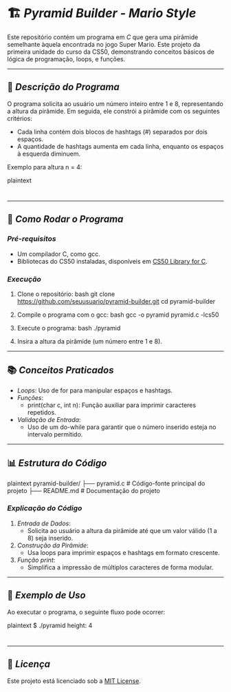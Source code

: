 # 🏗️ *Pyramid Builder - Mario Style*

Este repositório contém um programa em *C* que gera uma pirâmide semelhante àquela encontrada no jogo Super Mario. Este projeto da primeira unidade do curso da CS50, demonstrando conceitos básicos de lógica de programação, loops, e funções.

---

## 📄 *Descrição do Programa*

O programa solicita ao usuário um número inteiro entre 1 e 8, representando a altura da pirâmide. Em seguida, ele constrói a pirâmide com os seguintes critérios:

- Cada linha contém dois blocos de hashtags (#) separados por dois espaços.
- A quantidade de hashtags aumenta em cada linha, enquanto os espaços à esquerda diminuem.

Exemplo para altura n = 4:

plaintext
   #  #
  ##  ##
 ###  ###
####  ####


---

## 🚀 *Como Rodar o Programa*

### *Pré-requisitos*
- Um compilador C, como gcc.
- Bibliotecas do CS50 instaladas, disponíveis em [CS50 Library for C](https://cs50.readthedocs.io/).

### *Execução*

1. Clone o repositório:
   bash
   git clone https://github.com/seuusuario/pyramid-builder.git
   cd pyramid-builder
   

2. Compile o programa com o gcc:
   bash
   gcc -o pyramid pyramid.c -lcs50
   

3. Execute o programa:
   bash
   ./pyramid
   

4. Insira a altura da pirâmide (um número entre 1 e 8).

---

## 📚 *Conceitos Praticados*

- *Loops*: Uso de for para manipular espaços e hashtags.
- *Funções*:
  - print(char c, int n): Função auxiliar para imprimir caracteres repetidos.
- *Validação de Entrada*:
  - Uso de um do-while para garantir que o número inserido esteja no intervalo permitido.

---

## 📊 *Estrutura do Código*

plaintext
pyramid-builder/
├── pyramid.c        # Código-fonte principal do projeto
├── README.md        # Documentação do projeto


### *Explicação do Código*
1. *Entrada de Dados*:
   - Solicita ao usuário a altura da pirâmide até que um valor válido (1 a 8) seja inserido.
2. *Construção da Pirâmide*:
   - Usa loops para imprimir espaços e hashtags em formato crescente.
3. *Função print*:
   - Simplifica a impressão de múltiplos caracteres de forma modular.

---

## 🌟 *Exemplo de Uso*

Ao executar o programa, o seguinte fluxo pode ocorrer:

plaintext
$ ./pyramid
height: 4
   #  #
  ##  ##
 ###  ###
####  ####


---

## 📜 *Licença*

Este projeto está licenciado sob a [MIT License](LICENSE).

